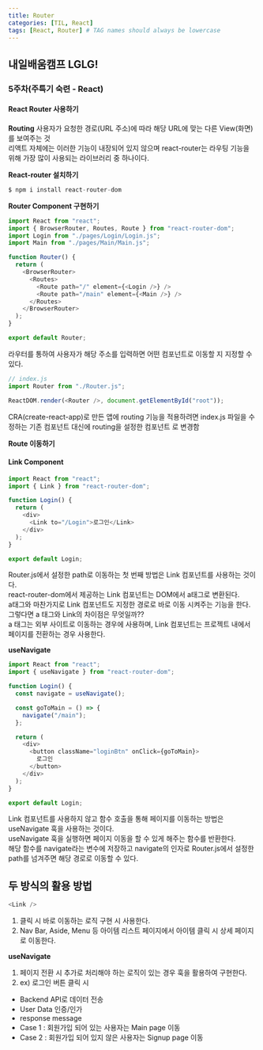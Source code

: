 ```yaml
---
title: Router
categories: [TIL, React]
tags: [React, Router] # TAG names should always be lowercase
---
```


## 내일배움캠프 LGLG!

### 5주차(주특기 숙련 - React)

#### **React Router 사용하기**

**Routing**
사용자가 요청한 경로(URL 주소)에 따라 해당 URL에 맞는 다른 View(화면)를 보여주는 것<br>
리액트 자체에는 이러한 기능이 내장되어 있지 않으며 react-router는 라우팅 기능을 위해 가장 많이 사용되는 라이브러리 중 하나이다.

**React-router 설치하기**

```js
$ npm i install react-router-dom
```

**Router Component 구현하기**

```js
import React from "react";
import { BrowserRouter, Routes, Route } from "react-router-dom";
import Login from "./pages/Login/Login.js";
import Main from "./pages/Main/Main.js";

function Router() {
  return (
    <BrowserRouter>
      <Routes>
        <Route path="/" element={<Login />} />
        <Route path="/main" element={<Main />} />
      </Routes>
    </BrowserRouter>
  );
}

export default Router;
```

라우터를 통하여 사용자가 해당 주소를 입력하면 어떤 컴포넌트로 이동할 지 지정할 수 있다.

```js
// index.js
import Router from "./Router.js";

ReactDOM.render(<Router />, document.getElementById("root"));
```

CRA(create-react-app)로 만든 앱에 routing 기능을 적용하려면 index.js 파일을 수정하는 기존 <App /> 컴포넌트 대신에 routing을 설정한 컴포넌트 <Router />로 변경함

**Route 이동하기**<br>

#### **Link Component**

```js
import React from "react";
import { Link } from "react-router-dom";

function Login() {
  return (
    <div>
      <Link to="/Login">로그인</Link>
    </div>
  );
}

export default Login;
```

Router.js에서 설정한 path로 이동하는 첫 번째 방법은 Link 컴포넌트를 사용하는 것이다.<br>
react-router-dom에서 제공하는 Link 컴포넌트는 DOM에서 a태그로 변환된다.<br>
a태그와 마찬가지로 Link 컴포넌트도 지정한 경로로 바로 이동 시켜주는 기능을 한다.<br>
그렇다면 a 태그와 Link의 차이점은 무엇일까??<br>
a 태그는 외부 사이트로 이동하는 경우에 사용하며, Link 컴포넌트는 프로젝트 내에서 페이지를 전환하는 경우 사용한다.

**useNavigate**

```js
import React from "react";
import { useNavigate } from "react-router-dom";

function Login() {
  const navigate = useNavigate();

  const goToMain = () => {
    navigate("/main");
  };

  return (
    <div>
      <button className="loginBtn" onClick={goToMain}>
        로그인
      </button>
    </div>
  );
}

export default Login;
```

Link 컴포넌트를 사용하지 않고 함수 호출을 통해 페이지를 이동하는 방법은 useNavigate 훅을 사용하는 것이다.<br>
useNavigate 훅을 실행하면 페이지 이동을 할 수 있게 해주는 함수를 반환한다.<br>
해당 함수를 navigate라는 변수에 저장하고 navigate의 인자로 Router.js에서 설정한 path를 넘겨주면 해당 경로로 이동할 수 있다.

## 두 방식의 활용 방법

```js
<Link />
```

1. 클릭 시 바로 이동하는 로직 구현 시 사용한다.
2. Nav Bar, Aside, Menu 등 아이템 리스트 페이지에서 아이템 클릭 시 상세 페이지로 이동한다.

**useNavigate**

1. 페이지 전환 시 추가로 처리해야 하는 로직이 있는 경우 훅을 활용하여 구현한다.
2. ex) 로그인 버튼 클릭 시

- Backend API로 데이터 전송
- User Data 인증/인가
- response message
- Case 1 : 회원가입 되어 있는 사용자는 Main page 이동
- Case 2 : 회원가입 되어 있지 않은 사용자는 Signup page 이동
